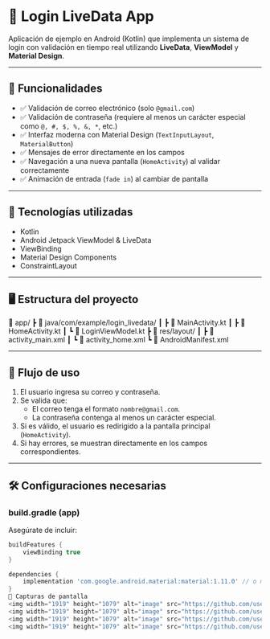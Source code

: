 # 📲 Login LiveData App

Aplicación de ejemplo en Android (Kotlin) que implementa un sistema de login con validación en tiempo real utilizando **LiveData**, **ViewModel** y **Material Design**.

---

## 🚀 Funcionalidades

- ✅ Validación de correo electrónico (solo `@gmail.com`)
- ✅ Validación de contraseña (requiere al menos un carácter especial como `@, #, $, %, &, *`, etc.)
- ✅ Interfaz moderna con Material Design (`TextInputLayout`, `MaterialButton`)
- ✅ Mensajes de error directamente en los campos
- ✅ Navegación a una nueva pantalla (`HomeActivity`) al validar correctamente
- ✅ Animación de entrada (`fade in`) al cambiar de pantalla

---

## 🧱 Tecnologías utilizadas

- Kotlin
- Android Jetpack ViewModel & LiveData
- ViewBinding
- Material Design Components
- ConstraintLayout

---

## 🖥️ Estructura del proyecto
📁 app/
┣ 📁 java/com/example/login_livedata/
┃ ┣ 📄 MainActivity.kt
┃ ┣ 📄 HomeActivity.kt
┃ ┗ 📄 LoginViewModel.kt
┣ 📁 res/layout/
┃ ┣ 📄 activity_main.xml
┃ ┗ 📄 activity_home.xml
┗ 📄 AndroidManifest.xml

---

## 🔄 Flujo de uso

1. El usuario ingresa su correo y contraseña.
2. Se valida que:
   - El correo tenga el formato `nombre@gmail.com`.
   - La contraseña contenga al menos un carácter especial.
3. Si es válido, el usuario es redirigido a la pantalla principal (`HomeActivity`).
4. Si hay errores, se muestran directamente en los campos correspondientes.

---

## 🛠️ Configuraciones necesarias

### build.gradle (app)

Asegúrate de incluir:

```groovy
buildFeatures {
    viewBinding true
}

dependencies {
    implementation 'com.google.android.material:material:1.11.0' // o más reciente
}
📸 Capturas de pantalla
<img width="1919" height="1079" alt="image" src="https://github.com/user-attachments/assets/46817340-6cbf-4fc8-b0c5-a275c7b44976" />
<img width="1919" height="1079" alt="image" src="https://github.com/user-attachments/assets/252c7464-48d9-4942-adda-c252a6b9d1f0" />
<img width="1919" height="1079" alt="image" src="https://github.com/user-attachments/assets/5454a804-4b47-48f2-9e85-dc57cf19cfd4" />
<img width="1919" height="1079" alt="image" src="https://github.com/user-attachments/assets/b8696768-8a70-4e68-baf5-cbaafa4e136b" />



